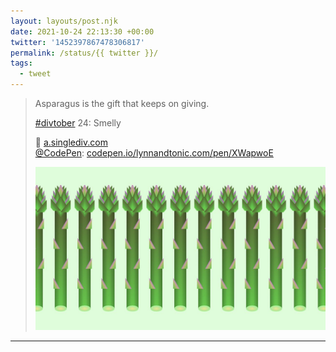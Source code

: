 ```yaml
---
layout: layouts/post.njk
date: 2021-10-24 22:13:30 +00:00
twitter: '1452397867478306817'
permalink: /status/{{ twitter }}/
tags: 
  - tweet
---
```


> Asparagus is the gift that keeps on giving.
> 
> [#divtober](https://twitter.com/hashtag/divtober) 24: Smelly
> 
> 👃 [a.singlediv.com](https://a.singlediv.com)  
> [@CodePen](https://twitter.com/CodePen): [codepen.io/lynnandtonic.com/pen/XWapwoE](https://codepen.io/lynnandtonic/pen/XWapwoE)
> 
> ![a repeating background of sticks of asparagus](/img/1452397867478306817-FCfz52pVIAAHqMO.jpg)

---

